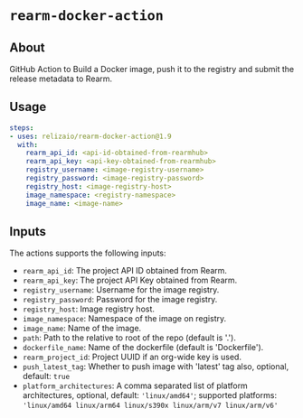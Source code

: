 # `rearm-docker-action`

## About

GitHub Action to Build a Docker image, push it to the registry and submit the release metadata to Rearm.

## Usage

```yaml
steps:
- uses: relizaio/rearm-docker-action@1.9
  with:
    rearm_api_id: <api-id-obtained-from-rearmhub>
    rearm_api_key: <api-key-obtained-from-rearmhub>
    registry_username: <image-registry-username>
    registry_password: <image-registry-password>
    registry_host: <image-registry-host>
    image_namespace: <registry-namespace>
    image_name: <image-name>
```

## Inputs
The actions supports the following inputs:

- `rearm_api_id`: The project API ID obtained from Rearm.
- `rearm_api_key`: The project API Key obtained from Rearm.
- `registry_username`: Username for the image registry.
- `registry_password`: Password for the image registry.
- `registry_host`: Image registry host.
- `image_namespace`: Namespace of the image on registry.
- `image_name`: Name of the image.
- `path`: Path to the relative to root of the repo (default is '.').
- `dockerfile_name`: Name of the dockerfile (default is 'Dockerfile').
- `rearm_project_id`: Project UUID if an org-wide key is used.
- `push_latest_tag`: Whether to push image with 'latest' tag also, optional, default: `true`
- `platform_architectures`: A comma separated list of platform architectures, optional, default: `'linux/amd64'`; supported platforms: `'linux/amd64 linux/arm64 linux/s390x linux/arm/v7 linux/arm/v6'`

